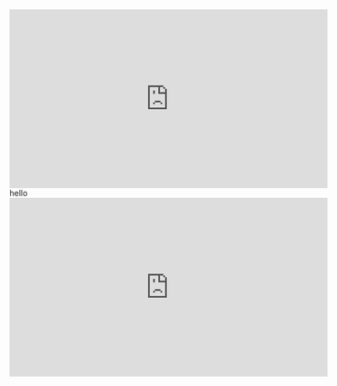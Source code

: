<iframe width="560" height="315" src="https://www.youtube.com/embed/OloKDSNe10U?si=xj7mPA2tDrLL7AmX" title="YouTube video player" frameborder="0" allow="accelerometer; autoplay; clipboard-write; encrypted-media; gyroscope; picture-in-picture; web-share" allowfullscreen></iframe>
hello
<iframe width="560" height="315" src="https://www.youtube.com/embed/3LtmZM0OWO8?si=bFqddMJshqEm2rFp" title="YouTube video player" frameborder="0" allow="accelerometer; autoplay; clipboard-write; encrypted-media; gyroscope; picture-in-picture; web-share" allowfullscreen></iframe>
